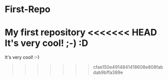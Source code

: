 # First-Repo
My first repository
<<<<<<< HEAD
It's very cool! ;-) :D
=======
It's very cool! :-)
>>>>>>> cfae150e4914841418608e808fabdab9bffa389e
